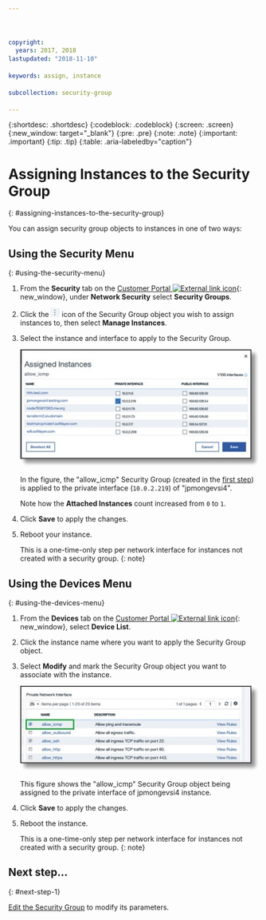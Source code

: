 ```yaml
---



copyright:
  years: 2017, 2018
lastupdated: "2018-11-10"

keywords: assign, instance

subcollection: security-group

---
```


{:shortdesc: .shortdesc}
{:codeblock: .codeblock}
{:screen: .screen}
{:new_window: target="_blank"}
{:pre: .pre}
{:note: .note}
{:important: .important}
{:tip: .tip}
{:table: .aria-labeledby="caption"}

# Assigning Instances to the Security Group
{: #assigning-instances-to-the-security-group}

You can assign security group objects to instances in one of two ways:

## Using the Security Menu
{: #using-the-security-menu}

1. From the **Security** tab on the [Customer Portal ![External link icon](../../icons/launch-glyph.svg "External link icon")](https://cloud.ibm.com/classic){: new_window}, under **Network Security** select **Security Groups**.
2. Click the ![More icon](./images/more_icon.jpg) icon of the Security Group object you wish to assign instances to, then select **Manage Instances**.
3. Select the instance and interface to apply to the Security Group.

	![Security Menu Instance](./images/security_assign.jpg)

	In the figure, the "allow_icmp" Security Group (created in the [first step](/docs/infrastructure/security-groups?topic=security-groups-creating-a-security-group)) is applied to the private interface (`10.0.2.219`) of "jpmongevsi4".

	Note how the **Attached Instances** count increased from `0` to `1`.

4. Click **Save** to apply the changes.

5. Reboot your instance.

	This is a one-time-only step per network interface for instances not created with a security group.
  {: note}

## Using the Devices Menu
{: #using-the-devices-menu}

1. From the **Devices** tab on the [Customer Portal ![External link icon](../../icons/launch-glyph.svg "External link icon")](https://cloud.ibm.com/classic){: new_window}, select **Device List**.
2. Click the instance name where you want to apply the Security Group object.
3. Select **Modify** and mark the Security Group object you want to associate with the instance.

	![Device Menu Instance](./images/device_assign.jpg)

	This figure shows the "allow_icmp" Security Group object being assigned to the private interface of jpmongevsi4 instance.
4. Click **Save** to apply the changes.

5. Reboot the instance.

	This is a one-time-only step per network interface for instances not created with a security group.
  {: note}

## Next step...
{: #next-step-1}

[Edit the Security Group](/docs/infrastructure/security-groups?topic=security-groups-editing-a-security-group) to modify its parameters.  
